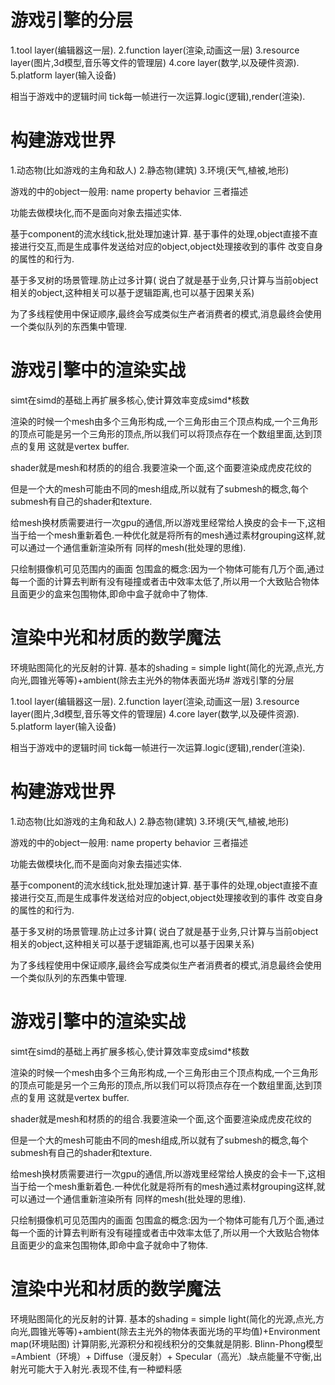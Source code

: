 # 游戏引擎的分层

1.tool layer(编辑器这一层).
2.function layer(渲染,动画这一层)
3.resource layer(图片,3d模型,音乐等文件的管理层)
4.core layer(数学,以及硬件资源).
5.platform layer(输入设备)

相当于游戏中的逻辑时间
tick每一帧进行一次运算.logic(逻辑),render(渲染).

# 构建游戏世界

1.动态物(比如游戏的主角和敌人)
2.静态物(建筑)
3.环境(天气,植被,地形)

游戏的中的object一般用:
name
property
behavior
三者描述

功能去做模块化,而不是面向对象去描述实体.

基于component的流水线tick,批处理加速计算.
基于事件的处理,object直接不直接进行交互,而是生成事件发送给对应的object,object处理接收到的事件
改变自身的属性的和行为.

基于多叉树的场景管理.防止过多计算(
说白了就是基于业务,只计算与当前object相关的object,这种相关可以基于逻辑距离,也可以基于因果关系)

为了多线程使用中保证顺序,最终会写成类似生产者消费者的模式,消息最终会使用一个类似队列的东西集中管理.

# 游戏引擎中的渲染实战

simt在simd的基础上再扩展多核心,使计算效率变成simd*核数

渲染的时候一个mesh由多个三角形构成,一个三角形由三个顶点构成,一个三角形的顶点可能是另一个三角形的顶点,所以我们可以将顶点存在一个数组里面,达到顶点的复用
这就是vertex buffer.

shader就是mesh和材质的的组合.我要渲染一个面,这个面要渲染成虎皮花纹的

但是一个大的mesh可能由不同的mesh组成,所以就有了submesh的概念,每个submesh有自己的shader和texture.

给mesh换材质需要进行一次gpu的通信,所以游戏里经常给人换皮的会卡一下,这相当于给一个mesh重新着色.一种优化就是将所有的mesh通过素材grouping这样,就可以通过一个通信重新渲染所有
同样的mesh(批处理的思维).

只绘制摄像机可见范围内的画面
包围盒的概念:因为一个物体可能有几万个面,通过每一个面的计算去判断有没有碰撞或者击中效率太低了,所以用一个大致贴合物体且面更少的盒来包围物体,即命中盒子就命中了物体.

# 渲染中光和材质的数学魔法

环境贴图简化的光反射的计算.
基本的shading = simple light(简化的光源,点光,方向光,圆锥光等等)+ambient(除去主光外的物体表面光场# 游戏引擎的分层

1.tool layer(编辑器这一层).
2.function layer(渲染,动画这一层)
3.resource layer(图片,3d模型,音乐等文件的管理层)
4.core layer(数学,以及硬件资源).
5.platform layer(输入设备)

相当于游戏中的逻辑时间
tick每一帧进行一次运算.logic(逻辑),render(渲染).

# 构建游戏世界

1.动态物(比如游戏的主角和敌人)
2.静态物(建筑)
3.环境(天气,植被,地形)

游戏的中的object一般用:
name
property
behavior
三者描述

功能去做模块化,而不是面向对象去描述实体.

基于component的流水线tick,批处理加速计算.
基于事件的处理,object直接不直接进行交互,而是生成事件发送给对应的object,object处理接收到的事件
改变自身的属性的和行为.

基于多叉树的场景管理.防止过多计算(
说白了就是基于业务,只计算与当前object相关的object,这种相关可以基于逻辑距离,也可以基于因果关系)

为了多线程使用中保证顺序,最终会写成类似生产者消费者的模式,消息最终会使用一个类似队列的东西集中管理.

# 游戏引擎中的渲染实战

simt在simd的基础上再扩展多核心,使计算效率变成simd*核数

渲染的时候一个mesh由多个三角形构成,一个三角形由三个顶点构成,一个三角形的顶点可能是另一个三角形的顶点,所以我们可以将顶点存在一个数组里面,达到顶点的复用
这就是vertex buffer.

shader就是mesh和材质的的组合.我要渲染一个面,这个面要渲染成虎皮花纹的

但是一个大的mesh可能由不同的mesh组成,所以就有了submesh的概念,每个submesh有自己的shader和texture.

给mesh换材质需要进行一次gpu的通信,所以游戏里经常给人换皮的会卡一下,这相当于给一个mesh重新着色.一种优化就是将所有的mesh通过素材grouping这样,就可以通过一个通信重新渲染所有
同样的mesh(批处理的思维).

只绘制摄像机可见范围内的画面
包围盒的概念:因为一个物体可能有几万个面,通过每一个面的计算去判断有没有碰撞或者击中效率太低了,所以用一个大致贴合物体且面更少的盒来包围物体,即命中盒子就命中了物体.

# 渲染中光和材质的数学魔法

环境贴图简化的光反射的计算.
基本的shading = simple light(简化的光源,点光,方向光,圆锥光等等)+ambient(除去主光外的物体表面光场的平均值)+Environment map(环境贴图)
计算阴影,光源积分和视线积分的交集就是阴影.
Blinn-Phong模型=Ambient（环境）+ Diffuse（漫反射）+ Specular（高光）.缺点能量不守衡,出射光可能大于入射光.表现不佳,有一种塑料感





